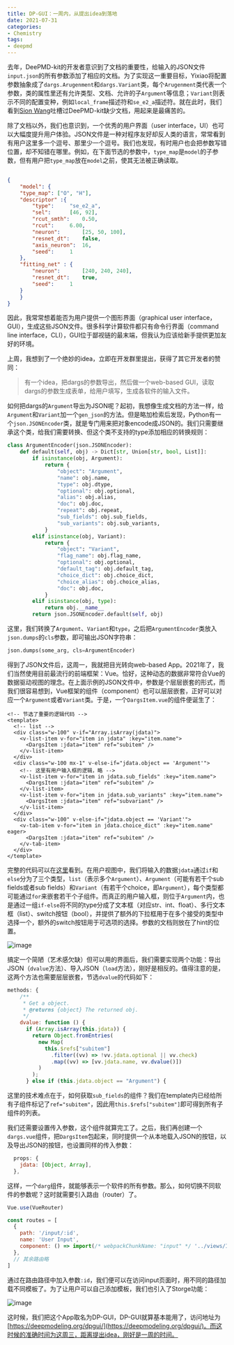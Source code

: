```yaml
---
title: DP-GUI：一周内，从提出idea到落地
date: 2021-07-31
categories:
- Chemistry
tags:
- deepmd
---
```


去年，DeePMD-kit的开发者意识到了文档的重要性，给输入的JSON文件`input.json`的所有参数添加了相应的文档。为了实现这一重要目标，Yixiao将配置参数抽象成了`dargs.Arugenment`和`dargs.Variant`类，每个`Arugenment`类代表一个参数，类的属性里还有允许类型、文档、允许的子`Argument`等信息；`Variant`则表示不同的配置变种，例如`local_frame`描述符和`se_e2_a`描述符。就在此时，我们看到[Sion Wang](https://www.zhihu.com/people/sion-wang-29)吐槽过DeePMD-kit缺少文档，用起来是最痛苦的。

除了文档以外，我们也意识到，一个优秀的用户界面（user interface，UI）也可以大幅度提升用户体验。JSON文件是一种对程序友好却反人类的语言，常常看到有用户这里多一个逗号、那里少一个逗号。我们也发现，有时用户也会把参数写错位置，却不知错在哪里。例如，在下面节选的参数中，`type_map`是`model`的子参数，但有用户把`type_map`放在`model`之前，使其无法被正确读取。

```json
  
{
    "model": {
	"type_map":	["O", "H"],
	"descriptor" :{
	    "type":		"se_e2_a",
	    "sel":		[46, 92],
	    "rcut_smth":	0.50,
	    "rcut":		6.00,
	    "neuron":		[25, 50, 100],
	    "resnet_dt":	false,
	    "axis_neuron":	16,
	    "seed":		1
	},
	"fitting_net" : {
	    "neuron":		[240, 240, 240],
	    "resnet_dt":	true,
	    "seed":		1
	}
    }
}
```


因此，我常常想着能否为用户提供一个图形界面（graphical user interface，GUI），生成这些JSON文件。很多科学计算软件都只有命令行界面（command line interface，CLI），GUI位于鄙视链的最末端，但我认为应该给新手提供更加友好的环境。

上周，我想到了一个绝妙的idea，立即在开发群里提出，获得了其它开发者的赞同：<!--more-->

> 有一个idea，把dargs的参数导出，然后做一个web-based GUI，读取dargs的参数生成表单，给用户填写，生成各软件的输入文件。

如何把dargs的`Argument`导出为JSON呢？起初，我想像生成文档的方法一样，给`Argument`和`Variant`加一个`gen_json`的方法。但是略加检索后发现，Python有一个`json.JSONEncoder`类，就是专门用来把对象encode成JSON的。我们只需要继承这个类，给我们需要转换、但这个类不支持的type添加相应的转换规则：
```py
class ArgumentEncoder(json.JSONEncoder):
    def default(self, obj) -> Dict[str, Union[str, bool, List]]:
        if isinstance(obj, Argument):
            return {
                "object": "Argument",
                "name": obj.name,
                "type": obj.dtype,
                "optional": obj.optional,
                "alias": obj.alias,
                "doc": obj.doc,
                "repeat": obj.repeat,
                "sub_fields": obj.sub_fields,
                "sub_variants": obj.sub_variants,
            }
        elif isinstance(obj, Variant):
            return {
                "object": "Variant",
                "flag_name": obj.flag_name,
                "optional": obj.optional,
                "default_tag": obj.default_tag,
                "choice_dict": obj.choice_dict,
                "choice_alias": obj.choice_alias,
                "doc": obj.doc,
            }
        elif isinstance(obj, type):
            return obj.__name__
        return json.JSONEncoder.default(self, obj)
```

这里，我们转换了`Argument`、`Variant`和`type`，之后把`ArgumentEncoder`类放入`json.dumps`的`cls`参数，即可输出JSON字符串：
```py
json.dumps(some_arg, cls=ArgumentEncoder)
```

得到了JSON文件后，这周一，我就把目光转向web-based App。2021年了，我们当然使用目前最流行的前端框架：Vue。恰好，这种动态的数据非常符合Vue的数据驱动视图的理念。在上面示例的JSON文件中，参数是个层层嵌套的形式，而我们很容易想到，Vue框架的组件（component）也可以层层嵌套，正好可以对应一个`Argument`或者`Variant`类。于是，一个`DargsItem.vue`的组件便诞生了：
```vue
<!-- 节选了重要的逻辑代码 -->
<template>
  <!-- list -->
  <div class="w-100" v-if="Array.isArray(jdata)">
    <v-list-item v-for="item in jdata" :key="item.name">
      <DargsItem :jdata="item" ref="subitem" />
    </v-list-item>
  </div>
  <div class="w-100 mx-1" v-else-if="jdata.object == 'Argument'">
    <!-- 这里有用户输入框的逻辑，略 -->
    <v-list-item v-for="item in jdata.sub_fields" :key="item.name">
      <DargsItem :jdata="item" ref="subitem" />
    </v-list-item>
    <v-list-item v-for="item in jdata.sub_variants" :key="item.name">
      <DargsItem :jdata="item" ref="subvariant" />
    </v-list-item>
  </div>
  <div class="w-100" v-else-if="jdata.object == 'Variant'">
    <v-tab-item v-for="item in jdata.choice_dict" :key="item.name" eager>
      <DargsItem :jdata="item" ref="subitem" />
    </v-tab-item>
  </div>
</template>
```
完整的代码可以在[这里](https://github.com/deepmodeling/dpgui/blob/2def988af08aaeb21a4b8b045f969e25e37b015e/src/components/dargs/DargsItem.vue)看到。在用户视图中，我们将输入的数据`jdata`通过`if`和`else`分为了三个类型，`list`（表示多个`Argument`）、`Argument`（可能有若干个sub fields或者sub fields）和`Variant`（有若干个choice，即`Argument`），每个类型都可能通过`for`来嵌套若干个子组件。而真正的用户输入框，则位于`Argument`内，也是通过一组`if-else`将不同的type分成了文本框（对应str、int、float）、多行文本框（list）、switch按钮（bool），并提供了额外的下拉框用于在多个接受的类型中选择一个，额外的switch按钮用于可选项的选择。参数的文档则放在了hint的位置。

![image](https://user-images.githubusercontent.com/9496702/127730464-25b632cc-3695-425b-84bd-ee8ad86d9af7.png)

搞定一个简陋（艺术感欠缺）但可以用的界面后，我们需要实现两个功能：导出JSON（`dvalue`方法）、导入JSON（`load`方法），刚好是相反的。值得注意的是，这两个方法也需要层层嵌套，节选`dvalue`的代码如下：
```js
methods: {
    /**
     * Get a object.
     * @returns {object} The returned obj.
     */
    dvalue: function () {
      if (Array.isArray(this.jdata)) {
        return Object.fromEntries(
          new Map(
            this.$refs["subitem"]
              .filter((vv) => !vv.jdata.optional || vv.check)
              .map((vv) => [vv.jdata.name, vv.dvalue()])
          )
        );
      } else if (this.jdata.object == "Argument") {
```
这里的技术难点在于，如何获取`sub_fields`的组件？我们在template内已经给所有子组件标记了`ref="subitem"`，因此用`this.$refs["subitem"]`即可得到所有子组件的列表。

我们还需要设置传入参数，这个组件就算完工了。之后，我们再创建一个`dargs.vue`组件，把`DargsItem`包起来，同时提供一个从本地载入JSON的按钮，以及导出JSON的按钮，也设置同样的传入参数：
```js
  props: {
    jdata: [Object, Array],
  },
```

这样，一个`darg`组件，就能够表示一个软件的所有参数。那么，如何切换不同软件的参数呢？这时就需要引入路由（router）了。
```js
Vue.use(VueRouter)

const routes = [
  {
    path: '/input/:id',
    name: 'User Input',
    component: () => import(/* webpackChunkName: "input" */ '../views/Input.vue')
  },
  // 其余路由略
]
```

通过在路由路径中加入参数`:id`，我们便可以在访问input页面时，用不同的路径加载不同模板了。为了让用户可以自己添加模板，我们也引入了Storge功能：

![image](https://user-images.githubusercontent.com/9496702/127730674-bda28e8c-5ea4-4076-b4c6-54edf8c8cf89.png)

这时候，我们把这个App取名为DP-GUI，DP-GUI就算基本能用了，访问地址为[https://deepmodeling.org/dpgui/](https://deepmodeling.org/dpgui/)。而这时候的准确时间为这周三，距离提出idea，刚好是一周的时间。
